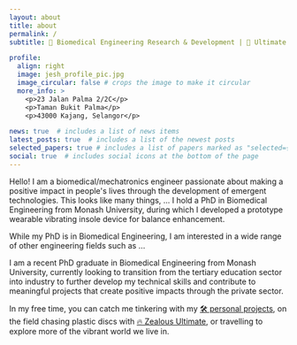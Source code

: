 ```yaml
---
layout: about
title: about
permalink: /
subtitle: 🔬 Biomedical Engineering Research & Development | 🥏 Ultimate Frisbee Athlete

profile:
  align: right
  image: jesh_profile_pic.jpg
  image_circular: false # crops the image to make it circular
  more_info: >
    <p>23 Jalan Palma 2/2C</p>
    <p>Taman Bukit Palma</p>
    <p>43000 Kajang, Selangor</p>

news: true  # includes a list of news items
latest_posts: true  # includes a list of the newest posts
selected_papers: true # includes a list of papers marked as "selected={true}"
social: true  # includes social icons at the bottom of the page
---
```


Hello! I am a biomedical/mechatronics engineer passionate about making a positive impact in people's lives through the development of emergent technologies. This looks like many things, ... I hold a PhD in Biomedical Engineering from Monash University, during which I developed a prototype wearable vibrating insole device for balance enhancement.

While my PhD is in Biomedical Engineering, I am interested in a wide range of other engineering fields such as ...

I am a recent PhD graduate in Biomedical Engineering from Monash University, currently looking to transition from the tertiary education sector into industry to further develop my technical skills and contribute to meaningful projects that create positive impacts through the private sector.

In my free time, you can catch me tinkering with my [🛠️ personal projects](https://jeshaiahkhor.github.io/projects/), on the field chasing plastic discs with [🔥 Zealous Ultimate](https://www.instagram.com/zealousultimate/), or travelling to explore more of the vibrant world we live in.